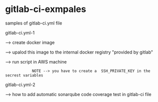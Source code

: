 # gitlab-ci-exmpales

samples of gitlab-ci.yml file 

gitlab-ci.yml-1 

--> create docker image 
 
--> upalod this image to the internal docker registry "provided by gitlab"
                
--> run script in AWS machine 
                
                
                NOTE --> you have to create a  SSH_PRIVATE_KEY in the secrest variables  


gitlab-ci.yml-2

--> how to add automatic sonarqube code coverage test in gitlab-ci file 

